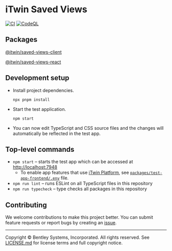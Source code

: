 # iTwin Saved Views

[![CI](https://github.com/iTwin/saved-views-react/actions/workflows/CI.yaml/badge.svg)](https://github.com/iTwin/saved-views-react/actions/workflows/CI.yaml) [![CodeQL](https://github.com/iTwin/saved-views-react/actions/workflows/codeql.yml/badge.svg)](https://github.com/iTwin/saved-views-react/actions/workflows/codeql.yml)

## Packages

[@itwin/saved-views-client](./packages/saved-views-client/)

[@itwin/saved-views-react](./packages/saved-views-react/)

## Development setup

* Install project dependencies.

  ```shell
  npx pnpm install
  ```

* Start the test application.

  ```shell
  npm start
  ```

* You can now edit TypeScript and CSS source files and the changes will automatically be reflected in the test app.

## Top-level commands

* `npm start` – starts the test app which can be accessed at [http://localhost:7948](http://localhost:7948)
  * To enable app features that use [iTwin Platform](https://developer.bentley.com/), see [`packages/test-app-frontend/.env`](./packages/test-app-frontend/.env) file.
* `npm run lint` – runs ESLint on all TypeScript files in this repository
* `npm run typecheck` – type checks all packages in this repository

## Contributing

We welcome contributions to make this project better. You can submit feature requests or report bugs by creating an [issue](https://github.com/iTwin/saved-views/issues).

---

Copyright © Bentley Systems, Incorporated. All rights reserved. See [LICENSE.md](./LICENSE.md) for license terms and full copyright notice.
